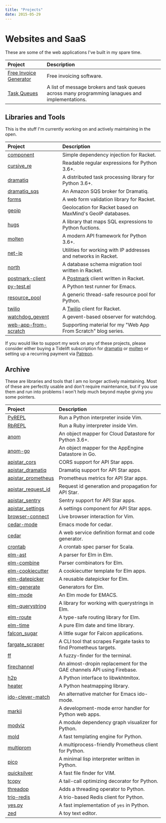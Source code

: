 ```yaml
---
title: "Projects"
date: 2015-05-29
---
```


# Websites and SaaS

These are some of the web applications I've built in my spare time.

| Project                  | Description                                                                                     |
| :---                     | :---                                                                                            |
| [Free Invoice Generator] | Free invoicing software.                                                                        |
| [Task Queues]            | A list of message brokers and task queues across many programming lanagues and implementations. |

[Free Invoice Generator]: https://free-invoice-generator.com
[Task Queues]: https://taskqueues.com


## Libraries and Tools

This is the stuff I'm currently working on and actively maintaining in
the open.

| Project                 | Description                                                     |
| :---                    | :---                                                            |
| [component]             | Simple dependency injection for Racket.                         |
| [cursive_re]            | Readable regular expressions for Python 3.6+.                   |
| [dramatiq]              | A distributed task processing library for Python 3.6+.          |
| [dramatiq_sqs]          | An Amazon SQS broker for Dramatiq.                              |
| [forms]                 | A web form validation library for Racket.                       |
| [geoip]                 | Geolocation for Racket based on MaxMind's GeoIP databases.      |
| [hugs]                  | A library that maps SQL expressions to Python fuctions.         |
| [molten]                | A modern API framework for Python 3.6+.                         |
| [net-ip]                | Utilities for working with IP addresses and networks in Racket. |
| [north]                 | A database schema migration tool written in Racket.             |
| [postmark-client]       | A [Postmark] client written in Racket.                          |
| [py-test.el]            | A Python test runner for Emacs.                                 |
| [resource_pool]         | A generic thread-safe resource pool for Python.                 |
| [twilio][racket-twilio] | A [Twilio] client for Racket.                                   |
| [watchdog_gevent]       | A gevent-based observer for watchdog.                           |
| [web-app-from-scratch]  | Supporting material for my "Web App From Scratch" blog series.  |

If you would like to support my work on any of these projects, please
consider either buying a Tidelift subscription for [dramatiq][tl_dramatiq]
or [molten][tl_molten] or setting up a recurring payment via [Patreon].

[tl_dramatiq]: https://tidelift.com/subscription/pkg/pypi-dramatiq?utm_source=pypi-dramatiq&utm_medium=referral&utm_campaign=blog
[tl_molten]: https://tidelift.com/subscription/pkg/pypi-molten?utm_source=pypi-molten&utm_medium=referral&utm_campaign=blog
[Patreon]: https://patreon.com/popabogdanp


## Archive

These are libraries and tools that I am no longer actively
maintaining.  Most of these are perfectly usable and don't require
maintenance, but if you use them and run into problems I won't help
much beyond maybe giving you some pointers.

| Project              | Description                                                           |
| :---                 | :---                                                                  |
| [PyREPL]             | Run a Python interpreter inside Vim.                                  |
| [RbREPL]             | Run a Ruby interpreter inside Vim.                                    |
| [anom]               | An object mapper for Cloud Datastore for Python 3.6+.                 |
| [anom-go]            | An object mapper for the AppEngine Datastore in Go.                   |
| [apistar_cors]       | CORS support for API Star apps.                                       |
| [apistar_dramatiq]   | Dramatiq support for API Star apps.                                   |
| [apistar_prometheus] | Prometheus metrics for API Star apps.                                 |
| [apistar_request_id] | Request id generation and propagation for API Star.                   |
| [apistar_sentry]     | Sentry support for API Star apps.                                     |
| [apistar_settings]   | A settings component for API Star apps.                               |
| [browser-connect]    | Live browser interaction for Vim.                                     |
| [cedar-mode]         | Emacs mode for cedar.                                                 |
| [cedar]              | A web service definition format and code generator.                   |
| [crontab]            | A crontab spec parser for Scala.                                      |
| [elm-ast]            | A parser for Elm in Elm.                                              |
| [elm-combine]        | Parser combinators for Elm.                                           |
| [elm-cookiecutter]   | A cookiecutter template for Elm apps.                                 |
| [elm-datepicker]     | A reusable datepicker for Elm.                                        |
| [elm-generate]       | Generators for Elm.                                                   |
| [elm-mode]           | An Elm mode for EMACS.                                                |
| [elm-querystring]    | A library for working with querystrings in Elm.                       |
| [elm-route]          | A type-safe routing library for Elm.                                  |
| [elm-time]           | A pure Elm date and time library.                                     |
| [falcon_sugar]       | A little sugar for Falcon applications.                               |
| [fargate_scraper]    | A CLI tool that scrapes Fargate tasks to find Prometheus targets.     |
| [ff]                 | A fuzzy-finder for the terminal.                                      |
| [firechannel]        | An almost-dropin replacement for the GAE channels API using Firebase. |
| [h2p]                | A Python interface to libwkhtmltox.                                   |
| [heater]             | A Python heatmapping library.                                         |
| [ido-clever-match]   | An alternative matcher for Emacs ido-mode.                            |
| [markii]             | A development-mode error handler for Python web apps.                 |
| [modviz]             | A module dependency graph visualizer for Python.                      |
| [mold]               | A fast templating engine for Python.                                  |
| [multiprom]          | A multiprocess-friendly Prometheus client for Python.                 |
| [pico]               | A minimal lisp interpreter written in Python.                         |
| [quicksilver]        | A fast file finder for VIM.                                           |
| [tcopy]              | A tail-call optimizing decorator for Python.                          |
| [threadop]           | Adds a threading operator to Python.                                  |
| [trio-redis]         | A trio-based Redis client for Python.                                 |
| [yes.py]             | A fast implementation of `yes` in Python.                             |
| [zed]                | A toy text editor.                                                    |


[PyREPl]: https://github.com/Bogdanp/pyrepl.vim
[RbREPL]: https://github.com/Bogdanp/rbrepl.vim
[anom-go]: https://github.com/Bogdanp/anom
[anom]: https://anom.defn.io
[apistar_cors]: https://github.com/Bogdanp/apistar_cors
[apistar_dramatiq]: https://github.com/Bogdanp/apistar_dramatiq
[apistar_prometheus]: https://github.com/Bogdanp/apistar_prometheus
[apistar_request_id]: https://github.com/Bogdanp/apistar_request_id
[apistar_sentry]: https://github.com/Bogdanp/apistar_sentry
[apistar_settings]: https://github.com/Bogdanp/apistar_settings
[browser-connect]: https://github.com/Bogdanp/browser-connect.vim
[cedar-mode]: https://github.com/Bogdanp/cedar-mode
[cedar]: https://github.com/Bogdanp/cedar
[crontab]: https://github.com/Bogdanp/crontab
[component]: https://github.com/Bogdanp/racket-component
[cursive_re]: https://github.com/Bogdanp/cursive_re
[dramatiq]: https://dramatiq.io
[dramatiq_sqs]: https://github.com/Bogdanp/dramatiq_sqs
[elm-ast]: https://github.com/Bogdanp/elm-ast
[elm-combine]: https://github.com/Bogdanp/elm-combine
[elm-cookiecutter]: https://github.com/Bogdanp/elm-cookiecutter
[elm-datepicker]: https://github.com/Bogdanp/elm-datepicker
[elm-generate]: https://github.com/Bogdanp/elm-generate
[elm-mode]: https://github.com/jcollard/elm-mode
[elm-querystring]: https://github.com/Bogdanp/elm-querystring
[elm-route]: https://github.com/Bogdanp/elm-route
[elm-time]: https://github.com/Bogdanp/elm-time
[falcon_sugar]: https://github.com/Bogdanp/falcon_sugar
[fargate_scraper]: https://github.com/Bogdanp/fargate_scraper
[ff]: https://github.com/Bogdanp/ff
[firechannel]: https://github.com/LeadPages/firechannel
[forms]: https://github.com/Bogdanp/racket-forms
[geoip]: https://github.com/Bogdanp/racket-geoip
[h2p]: https://github.com/Bogdanp/h2p
[heater]: https://github.com/Bogdanp/heater
[hugs]: https://github.com/Bogdanp/hugs
[ido-clever-match]: https://github.com/Bogdanp/ido-clever-match
[markii]: https://github.com/Bogdanp/markii
[modviz]: https://github.com/Bogdanp/modviz
[mold]: https://github.com/Bogdanp/mold
[molten]: https://moltenframework.com
[multiprom]: https://github.com/Bogdanp/multiprom
[net-ip]: https://github.com/Bogdanp/racket-net-ip
[north]: https://github.com/Bogdanp/racket-north
[pico]: https://github.com/Bogdanp/pico
[postmark]: https://postmarkapp.com
[postmark-client]: https://github.com/Bogdanp/racket-postmark
[py-test.el]: https://github.com/Bogdanp/py-test.el
[quicksilver]: https://github.com/Bogdanp/quicksilver.vim
[racket-twilio]: https://github.com/Bogdanp/racket-twilio/
[repos]: https://github.com/Bogdanp/repositories
[resource_pool]: https://github.com/Bogdanp/resource_pool
[tcopy]: https://github.com/Bogdanp/tcopy
[threadop]: https://github.com/Bogdanp/threadop
[trio-redis]: https://github.com/Bogdanp/trio-redis
[twilio]: https://twilio.com
[watchdog_gevent]: https://github.com/Bogdanp/watchdog_gevent
[web-app-from-scratch]: https://github.com/Bogdanp/web-app-from-scratch
[yes.py]: https://github.com/Bogdanp/yes.py
[zed]: https://github.com/Bogdanp/zed
